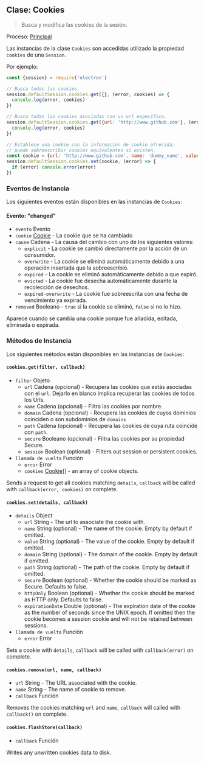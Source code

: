 ## Clase: Cookies

> Busca y modifica las cookies de la sesión.

Proceso: [Principal](../glossary.md#main-process)

Las instancias de la clase `Cookies` son accedidas utilizado la propiedad `cookies` de una `Session`.

Por ejemplo:

```javascript
const {session} = require('electron')

// Busca todas las cookies.
session.defaultSession.cookies.get({}, (error, cookies) => {
  console.log(error, cookies)
})

// Busca todas las cookies asociadas con un url específico.
session.defaultSession.cookies.get({url: 'http://www.github.com'}, (error, cookies) => {
  console.log(error, cookies)
})

// Establece una cookie con la información de cookie ofrecida;
// puede sobreescribir cookies equivalentes si existen.
const cookie = {url: 'http://www.github.com', name: 'dummy_name', value: 'dummy'}
session.defaultSession.cookies.set(cookie, (error) => {
  if (error) console.error(error)
})
```

### Eventos de Instancia

Los siguientes eventos están disponibles en las instancias de `Cookies`:

#### Evento: "changed"

* `evento` Evento
* `cookie` [Cookie](structures/cookie.md) - La cookie que se ha cambiado
* `cause` Cadena - La causa del cambio con uno de los siguientes valores: 
  * `explicit` - La cookie se cambió directamente por la acción de un consumidor.
  * `overwrite` - La cookie se eliminó automáticamente debido a una operación insertada que la sobreescribió.
  * `expired` - La cookie se eliminó automáticamente debido a que expiró.
  * `evicted` - La cookie fue desecha automáticamente durante la recolección de desechos.
  * `expired-overwrite` - La cookie fue sobreescrita con una fecha de vencimiento ya expirada.
* `removed` Booleano - `true` si la cookie se eliminó, `false` si no lo hizo.

Aparece cuando se cambia una cookie porque fue añadida, editada, eliminada o expirada.

### Métodos de Instancia

Los siguientes métodos están disponibles en las instancias de `Cookies`:

#### `cookies.get(filter, callback)`

* `filter` Objeto 
  * `url` Cadena (opcional) - Recupera las cookies que estás asociadas con el `url`. Dejarlo en blanco implica recuperar las cookies de todos los Urls.
  * `name` Cadena (opcional) - Filtra las cookies por nombre.
  * `domain` Cadena (opcional) - Recupera las cookies de cuyos dominios coinciden o son subdominios de `domains`
  * `path` Cadena (opcional) - Recupera las cookies de cuya ruta coincide con `path`.
  * `secure` Booleano (opcional) - Filtra las cookies por su propiedad Secure.
  * `session` Boolean (optional) - Filters out session or persistent cookies.
* `llamada de vuelta` Función 
  * `error` Error
  * `cookies` [Cookie[]](structures/cookie.md) - an array of cookie objects.

Sends a request to get all cookies matching `details`, `callback` will be called with `callback(error, cookies)` on complete.

#### `cookies.set(details, callback)`

* `details` Object 
  * `url` String - The url to associate the cookie with.
  * `name` String (optional) - The name of the cookie. Empty by default if omitted.
  * `value` String (optional) - The value of the cookie. Empty by default if omitted.
  * `domain` String (optional) - The domain of the cookie. Empty by default if omitted.
  * `path` String (optional) - The path of the cookie. Empty by default if omitted.
  * `secure` Boolean (optional) - Whether the cookie should be marked as Secure. Defaults to false.
  * `httpOnly` Boolean (optional) - Whether the cookie should be marked as HTTP only. Defaults to false.
  * `expirationDate` Double (optional) - The expiration date of the cookie as the number of seconds since the UNIX epoch. If omitted then the cookie becomes a session cookie and will not be retained between sessions.
* `llamada de vuelta` Función 
  * `error` Error

Sets a cookie with `details`, `callback` will be called with `callback(error)` on complete.

#### `cookies.remove(url, name, callback)`

* `url` String - The URL associated with the cookie.
* `name` String - The name of cookie to remove.
* `callback` Función

Removes the cookies matching `url` and `name`, `callback` will called with `callback()` on complete.

#### `cookies.flushStore(callback)`

* `callback` Función

Writes any unwritten cookies data to disk.